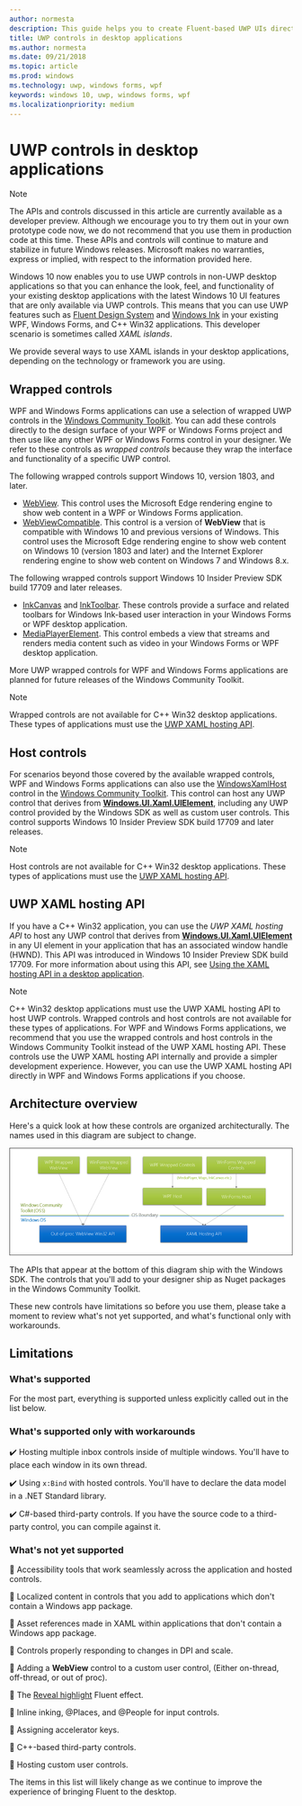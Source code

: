 ```yaml
---
author: normesta
description: This guide helps you to create Fluent-based UWP UIs directly in your WPF and Windows Forms applications
title: UWP controls in desktop applications
ms.author: normesta
ms.date: 09/21/2018
ms.topic: article
ms.prod: windows
ms.technology: uwp, windows forms, wpf
keywords: windows 10, uwp, windows forms, wpf
ms.localizationpriority: medium
---
```


# UWP controls in desktop applications

> [!NOTE]
> The APIs and controls discussed in this article are currently available as a developer preview. Although we encourage you to try them out in your own prototype code now, we do not recommend that you use them in production code at this time. These APIs and controls will continue to mature and stabilize in future Windows releases. Microsoft makes no warranties, express or implied, with respect to the information provided here.

Windows 10 now enables you to use UWP controls in non-UWP desktop applications so that you can enhance the look, feel, and functionality of your existing desktop applications with the latest Windows 10 UI features that are only available via UWP controls. This means that you can use UWP features such as [Fluent Design System](../design/fluent-design-system/index.md) and [Windows Ink](../design/input/pen-and-stylus-interactions.md) in your existing WPF, Windows Forms, and C++ Win32 applications. This developer scenario is sometimes called *XAML islands*.

We provide several ways to use XAML islands in your desktop applications, depending on the technology or framework you are using.

## Wrapped controls

WPF and Windows Forms applications can use a selection of wrapped UWP controls in the [Windows Community Toolkit](https://docs.microsoft.com/windows/uwpcommunitytoolkit/). You can add these controls directly to the design surface of your WPF or Windows Forms project and then use like any other WPF or Windows Forms control in your designer. We refer to these controls as *wrapped controls* because they wrap the interface and functionality of a specific UWP control.

The following wrapped controls support Windows 10, version 1803, and later.

* [WebView](https://docs.microsoft.com/windows/communitytoolkit/controls/wpf-winforms/webview). This control uses the Microsoft Edge rendering engine to show web content in a WPF or Windows Forms application.
* [WebViewCompatible](https://docs.microsoft.com/windows/communitytoolkit/controls/wpf-winforms/webviewcompatible). This control is a version of **WebView** that is compatible with Windows 10 and previous versions of Windows. This control uses the Microsoft Edge rendering engine to show web content on Windows 10 (version 1803 and later) and the Internet Explorer rendering engine to show web content on Windows 7 and Windows 8.x.

The following wrapped controls support Windows 10 Insider Preview SDK build 17709 and later releases.

* [InkCanvas](https://docs.microsoft.com/windows/communitytoolkit/controls/wpf-winforms/inkcanvas) and [InkToolbar](https://docs.microsoft.com/windows/communitytoolkit/controls/wpf-winforms/inktoolbar). These controls provide a surface and related toolbars for Windows Ink-based user interaction in your Windows Forms or WPF desktop application.
* [MediaPlayerElement](https://docs.microsoft.com/windows/communitytoolkit/controls/wpf-winforms/mediaplayerelement). This control embeds a view that streams and renders media content such as video in your Windows Forms or WPF desktop application.

More UWP wrapped controls for WPF and Windows Forms applications are planned for future releases of the Windows Community Toolkit.

> [!NOTE]
> Wrapped controls are not available for C++ Win32 desktop applications. These types of applications must use the [UWP XAML hosting API](#uwp-xaml-hosting-api).

## Host controls

For scenarios beyond those covered by the available wrapped controls, WPF and Windows Forms applications can also use the [WindowsXamlHost](https://docs.microsoft.com/windows/communitytoolkit/controls/wpf-winforms/windowsxamlhost) control in the [Windows Community Toolkit](https://docs.microsoft.com/windows/uwpcommunitytoolkit/). This control can host any UWP control that derives from [**Windows.UI.Xaml.UIElement**](https://docs.microsoft.com/uwp/api/windows.ui.xaml.uielement), including any UWP control provided by the Windows SDK as well as custom user controls. This control supports Windows 10 Insider Preview SDK build 17709 and later releases.

> [!NOTE]
> Host controls are not available for C++ Win32 desktop applications. These types of applications must use the [UWP XAML hosting API](#uwp-xaml-hosting-api).

## UWP XAML hosting API

If you have a C++ Win32 application, you can use the *UWP XAML hosting API* to host any UWP control that derives from [**Windows.UI.Xaml.UIElement**](https://docs.microsoft.com/uwp/api/windows.ui.xaml.uielement) in any UI element in your application that has an associated window handle (HWND). This API was introduced in Windows 10 Insider Preview SDK build 17709. For more information about using this API, see [Using the XAML hosting API in a desktop application](using-the-xaml-hosting-api.md).

> [!NOTE]
> C++ Win32 desktop applications must use the UWP XAML hosting API to host UWP controls. Wrapped controls and host controls are not available for these types of applications. For WPF and Windows Forms applications, we recommend that you use the wrapped controls and host controls in the Windows Community Toolkit instead of the UWP XAML hosting API. These controls use the UWP XAML hosting API internally and provide a simpler development experience. However, you can use the UWP XAML hosting API directly in WPF and Windows Forms applications if you choose.

## Architecture overview

Here's a quick look at how these controls are organized architecturally. The names used in this diagram are subject to change.  

![Host control Architecture](images/host-controls.png)

The APIs that appear at the bottom of this diagram ship with the Windows SDK. The controls that you'll add to your designer ship as Nuget packages in the Windows Community Toolkit.

These new controls have limitations so before you use them, please take a moment to review what's not yet supported, and what's functional only with workarounds.

## Limitations

### What's supported

For the most part, everything is supported unless explicitly called out in the list below.

### What's supported only with workarounds

:heavy_check_mark: Hosting multiple inbox controls inside of multiple windows. You'll have to place each window in its own thread.

:heavy_check_mark: Using ``x:Bind`` with hosted controls. You'll have to declare the data model in a .NET Standard library.

:heavy_check_mark: C#-based third-party controls. If you have the source code to a third-party control, you can compile against it.

### What's not yet supported

:no_entry_sign: Accessibility tools that work seamlessly across the application and hosted controls.

:no_entry_sign: Localized content in controls that you add to applications which don't contain a Windows app package.

:no_entry_sign: Asset references made in XAML within applications that don't contain a Windows app package.

:no_entry_sign: Controls properly responding to changes in DPI and scale.

:no_entry_sign: Adding a **WebView** control to a custom user control, (Either on-thread, off-thread, or out of proc).

:no_entry_sign: The [Reveal highlight](https://docs.microsoft.com/windows/uwp/design/style/reveal) Fluent effect.

:no_entry_sign: Inline inking, @Places, and @People for input controls.

:no_entry_sign: Assigning accelerator keys.

:no_entry_sign: C++-based third-party controls.

:no_entry_sign: Hosting custom user controls.

The items in this list will likely change as we continue to improve the experience of bringing Fluent to the desktop.  
